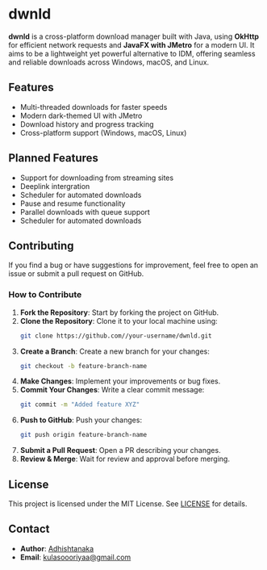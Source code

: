# dwnld

**dwnld** is a cross-platform download manager built with Java, using **OkHttp** for efficient network requests and **JavaFX with JMetro** for a modern UI. It aims to be a lightweight yet powerful alternative to IDM, offering seamless and reliable downloads across Windows, macOS, and Linux.

## Features 

- Multi-threaded downloads for faster speeds
- Modern dark-themed UI with JMetro
- Download history and progress tracking
- Cross-platform support (Windows, macOS, Linux)

## Planned Features

- Support for downloading from streaming sites
- Deeplink intergration  
- Scheduler for automated downloads
- Pause and resume functionality
- Parallel downloads with queue support
- Scheduler for automated downloads

## Contributing
If you find a bug or have suggestions for improvement, feel free to open an issue or submit a pull request on GitHub.

### How to Contribute
1. **Fork the Repository**: Start by forking the project on GitHub.
2. **Clone the Repository**: Clone it to your local machine using:
   ```sh
   git clone https://github.com//your-username/dwnld.git
   ```
3. **Create a Branch**: Create a new branch for your changes:
   ```sh
   git checkout -b feature-branch-name
   ```
4. **Make Changes**: Implement your improvements or bug fixes.
5. **Commit Your Changes**: Write a clear commit message:
   ```sh
   git commit -m "Added feature XYZ"
   ```
6. **Push to GitHub**: Push your changes:
   ```sh
   git push origin feature-branch-name
   ```
7. **Submit a Pull Request**: Open a PR describing your changes.
8. **Review & Merge**: Wait for review and approval before merging.

## License
This project is licensed under the MIT License. See [LICENSE](LICENSE) for details.

## Contact
- **Author**: [Adhishtanaka](https://github.com/Adhishtanaka)
- **Email**: kulasoooriyaa@gmail.com

